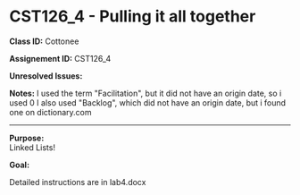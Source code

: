 # CST126_4 - Pulling it all together

**Class ID:** Cottonee

**Assignement ID:** CST126_4

**Unresolved Issues:**

**Notes:**
I used the term "Facilitation", but it did not have an origin date, so i used 0
I also used "Backlog", which did not have an origin date, but i found one on dictionary.com

---

**Purpose:**  
	Linked Lists!
	

**Goal:**

  Detailed instructions are in lab4.docx